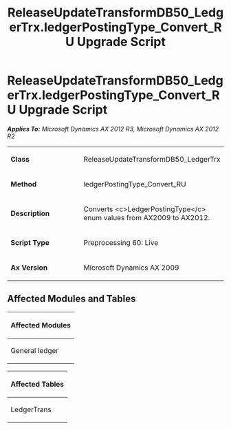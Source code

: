 ﻿---
title: ReleaseUpdateTransformDB50_LedgerTrx.ledgerPostingType_Convert_RU Upgrade Script
TOCTitle: ReleaseUpdateTransformDB50_LedgerTrx.ledgerPostingType_Convert_RU Upgrade Script
ms:assetid: da635e39-2895-4136-3cba-96065c86bff1
ms:mtpsurl: https://msdn.microsoft.com/en-us/library/JJ737166(v=AX.60)
ms:contentKeyID: 49711609
ms.date: 05/18/2015
mtps_version: v=AX.60
---

# ReleaseUpdateTransformDB50\_LedgerTrx.ledgerPostingType\_Convert\_RU Upgrade Script 


_**Applies To:** Microsoft Dynamics AX 2012 R3, Microsoft Dynamics AX 2012 R2_

<table>
<colgroup>
<col style="width: 50%" />
<col style="width: 50%" />
</colgroup>
<tbody>
<tr class="odd">
<td><p><strong>Class</strong></p></td>
<td><p>ReleaseUpdateTransformDB50_LedgerTrx</p></td>
</tr>
<tr class="even">
<td><p><strong>Method</strong></p></td>
<td><p>ledgerPostingType_Convert_RU</p></td>
</tr>
<tr class="odd">
<td><p><strong>Description</strong></p></td>
<td><p>Converts &lt;c&gt;LedgerPostingType&lt;/c&gt; enum values from AX2009 to AX2012.</p></td>
</tr>
<tr class="even">
<td><p><strong>Script Type</strong></p></td>
<td><p>Preprocessing 60: Live</p></td>
</tr>
<tr class="odd">
<td><p><strong>Ax Version</strong></p></td>
<td><p>Microsoft Dynamics AX 2009</p></td>
</tr>
</tbody>
</table>


## Affected Modules and Tables

<table>
<colgroup>
<col style="width: 100%" />
</colgroup>
<thead>
<tr class="header">
<th><p>Affected Modules</p></th>
</tr>
</thead>
<tbody>
<tr class="odd">
<td><p>General ledger</p></td>
</tr>
</tbody>
</table>


<table>
<colgroup>
<col style="width: 100%" />
</colgroup>
<thead>
<tr class="header">
<th><p>Affected Tables</p></th>
</tr>
</thead>
<tbody>
<tr class="odd">
<td><p>LedgerTrans</p></td>
</tr>
</tbody>
</table>

  


